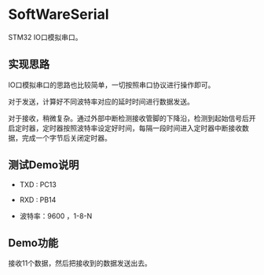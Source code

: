 # SoftWareSerial

STM32 IO口模拟串口。
## 实现思路
IO口模拟串口的思路也比较简单，一切按照串口协议进行操作即可。

对于发送，计算好不同波特率对应的延时时间进行数据发送。

对于接收，稍微复杂。通过外部中断检测接收管脚的下降沿，检测到起始信号后开启定时器，定时器按照波特率设定好时间，每隔一段时间进入定时器中断接收数据，完成一个字节后关闭定时器。

## 测试Demo说明 

* TXD : PC13    

* RXD : PB14    

* 波特率：9600 ，1-8-N    

## Demo功能
接收11个数据，然后把接收到的数据发送出去。
